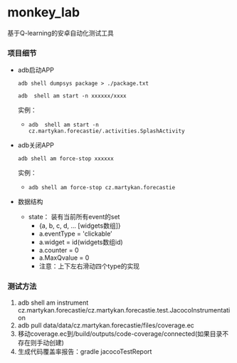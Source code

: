 # monkey_lab
基于Q-learning的安卓自动化测试工具

### 项目细节

- adb启动APP

  `adb shell dumpsys package > ./package.txt `

  `adb  shell am start -n xxxxxx/xxxx`

  实例：

  - `adb  shell am start -n cz.martykan.forecastie/.activities.SplashActivity `

- adb关闭APP

  `adb shell am force-stop xxxxxx`

  实例：

  - `adb shell am force-stop cz.martykan.forecastie`

- 数据结构

  - state： 装有当前所有event的set
    - {a, b, c, d, ... [widgets数组]}
    - a.eventType = 'clickable’
    - a.widget = id(widgets数组id)
    - a.counter = 0
    - a.MaxQvalue = 0
    - 注意：上下左右滑动四个type的实现

### 测试方法

1. adb shell am instrument cz.martykan.forecastie/cz.martykan.forecastie.test.JacocoInstrumentation
2. adb pull data/data/cz.martykan.forecastie/files/coverage.ec
3. 移动coverage.ec到/build/outputs/code-coverage/connected(如果目录不存在则手动创建)
4. 生成代码覆盖率报告：gradle jacocoTestReport





